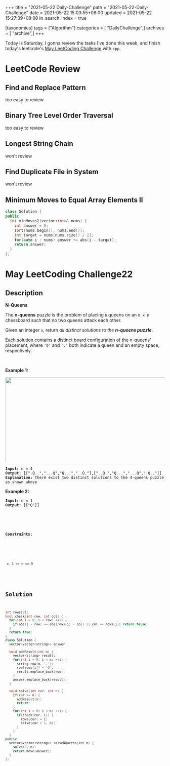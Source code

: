 +++
title = "2021-05-22 Daily-Challenge"
path = "2021-05-22-Daily-Challenge"
date = 2021-05-22 15:03:55+08:00
updated = 2021-05-22 15:27:39+08:00
in_search_index = true

[taxonomies]
tags = ["Algorithm"]
categories = [ "DailyChallenge",]
archives = [ "archive",]
+++

Today is Saturday, I gonna review the tasks I've done this week, and finish today's leetcode's [May LeetCoding Challenge](https://leetcode.com/explore/challenge/card/may-leetcoding-challenge-2021/601/week-4-may-22nd-may-28th/3752/) with `cpp`.

<!-- more -->

# LeetCode Review

## Find and Replace Pattern

too easy to review

## Binary Tree Level Order Traversal

too easy to review

## Longest String Chain

won't review

## Find Duplicate File in System

won't review

## Minimum Moves to Equal Array Elements II

``` cpp
class Solution {
public:
  int minMoves2(vector<int>& nums) {
    int answer = 0;
    sort(nums.begin(), nums.end());
    int target = nums[nums.size() / 2];
    for(auto i : nums) answer += abs(i - target);
    return answer;
  }
};
```

# May LeetCoding Challenge22

## Description

**N-Queens**

<p>The <strong>n-queens</strong> puzzle is the problem of placing <code>n</code> queens on an <code>n x n</code> chessboard such that no two queens attack each other.</p>

<p>Given an integer <code>n</code>, return <em>all distinct solutions to the <strong>n-queens puzzle</strong></em>.</p>

<p>Each solution contains a distinct board configuration of the n-queens&#39; placement, where <code>&#39;Q&#39;</code> and <code>&#39;.&#39;</code> both indicate a queen and an empty space, respectively.</p>

<p>&nbsp;</p>
<p><strong>Example 1:</strong></p>
<img alt="" src="https://assets.leetcode.com/uploads/2020/11/13/queens.jpg" style="width: 600px; height: 268px;" />
<pre><code><strong>Input:</strong> n = 4
<strong>Output:</strong> [[&quot;.Q..&quot;,&quot;...Q&quot;,&quot;Q...&quot;,&quot;..Q.&quot;],[&quot;..Q.&quot;,&quot;Q...&quot;,&quot;...Q&quot;,&quot;.Q..&quot;]]
<strong>Explanation:</strong> There exist two distinct solutions to the 4-queens puzzle as shown above</code></pre>

<p><strong>Example 2:</strong></p>

<pre><code><strong>Input:</strong> n = 1
<strong>Output:</strong> [[&quot;Q&quot;]]</code<</pre>

<p>&nbsp;</p>
<p><strong>Constraints:</strong></p>

<ul>
	<li><code>1 &lt;= n &lt;= 9</code></li>
</ul>

## Solution

``` cpp
int rows[9];
bool check(int row, int col) {
  for(int i = 0; i < row; ++i) {
    if(abs(i - row) == abs(rows[i] - col) || col == rows[i]) return false;
  }
  return true;
}
class Solution {
  vector<vector<string>> answer;

  void addResult(int n) {
    vector<string> result;
    for(int i = 0; i < n; ++i) {
      string row(n, '.');
      row[rows[i]] = 'Q';
      result.emplace_back(row);
    }
    answer.emplace_back(result);
  }

  void solve(int cur, int n) {
    if(cur == n) {
      addResult(n);
      return;
    }
    for(int i = 0; i < n; ++i) {
      if(check(cur, i)) {
        rows[cur] = i;
        solve(cur + 1, n);
      }
    }
  }
public:
  vector<vector<string>> solveNQueens(int n) {
    solve(0, n);
    return move(answer);
  }
};
```
